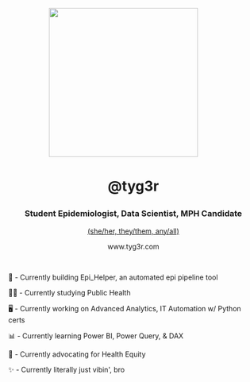 <div align=center><p ><img src="https://github.com/tyg3rr/tyg3rr/assets/107812334/947a3bb6-1755-4a8d-90a0-a0c4b5638b5f" width="300px" height="300px"  > &nbsp; &nbsp; &nbsp; &nbsp; &nbsp;</p>
  <h1><p > @tyg3r</p></h1>
  <h3><p > Student Epidemiologist, Data Scientist, MPH Candidate</p></h3>
  <p ><a href="https://en.pronouns.page/@tyg3r)">(she/her, they/them, any/all)</a>
  <p > www.tyg3r.com</p></div>


<br/>


🔧 - Currently building Epi_Helper, an automated epi pipeline tool

🧑‍🎓 - Currently studying Public Health

🖥️ - Currently working on Advanced Analytics, IT Automation w/ Python certs

📊 - Currently learning Power BI, Power Query, & DAX

📢 - Currently advocating for Health Equity

✨ - Currently literally just vibin', bro



<!--
**tyg3rr/tyg3rr** is a ✨ _special_ ✨ repository because its `README.md` (this file) appears on your GitHub profile.

Here are some ideas to get you started:

- 🔭 I’m currently working on ...
- 🌱 I’m currently learning ...
- 👯 I’m looking to collaborate on ...
- 🤔 I’m looking for help with ...
- 💬 Ask me about ...
- 📫 How to reach me: ...
- 😄 Pronouns: ...
- ⚡ Fun fact: ...
-->
